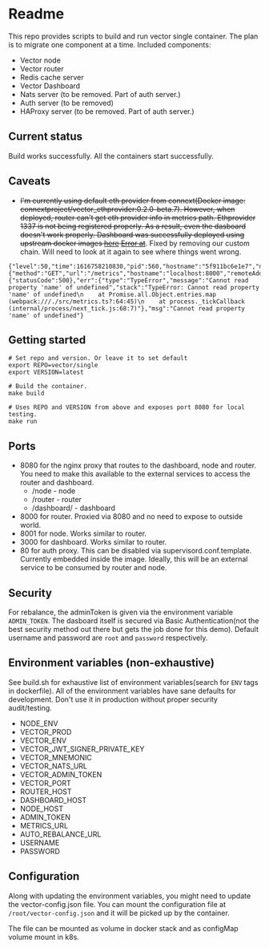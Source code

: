 # Readme

This repo provides scripts to build and run vector single container. The plan is to migrate one component at a time. Included components:
- Vector node
- Vector router
- Redis cache server
- Vector Dashboard
- Nats server (to be removed. Part of auth server.)
- Auth server (to be removed)
- HAProxy server (to be removed. Part of auth server.)

## Current status
Build works successfully. All the containers start successfully.

## Caveats
- ~~I'm currently using default eth provider from connext(Docker image: connextproject/vector_ethprovider:0.2.0-beta.7). However, when deployed, router can't get eth provider info in metrics path. Ethprovider 1337 is not being registered properly. As a result, even the dasboard doesn't work properly. Dashboard was successfully deployed using upstream docker images [here](https://router.k8s.lax-hamrostack.com/dashboard/) [Error at](https://github.com/GoHypernet/vector/blob/9820aab8c0b55096967e7567cdd9ba15794ef6f3/modules/router/src/metrics.ts#L88)~~. Fixed by removing our custom chain. Will need to look at it again to see where things went wrong.
```
{"level":50,"time":1616758210830,"pid":560,"hostname":"5f911bc6e1e7","name":"vector8AXWmo3dFpK1drnjeWPyi9KTy9Fy3SkCydWx8waQrxhnW4KPmR","reqId":2,"req":{"method":"GET","url":"/metrics","hostname":"localhost:8000","remoteAddress":"127.0.0.1","remotePort":47510},"res":{"statusCode":500},"err":{"type":"TypeError","message":"Cannot read property 'name' of undefined","stack":"TypeError: Cannot read property 'name' of undefined\n    at Promise.all.Object.entries.map (webpack:///./src/metrics.ts?:64:45)\n    at process._tickCallback (internal/process/next_tick.js:68:7)"},"msg":"Cannot read property 'name' of undefined"}
```

## Getting started
```
# Set repo and version. Or leave it to set default
export REPO=vector/single
export VERSION=latest

# Build the container. 
make build

# Uses REPO and VERSION from above and exposes port 8080 for local testing. 
make run

```

## Ports
- 8080 for the nginx proxy that routes to the dashboard, node and router. You need to make this available to the external services to access the router and dashboard.
   - /node - node
   - /router - router
   - /dashboard/ - dashboard
- 8000 for router. Proxied via 8080 and no need to expose to outside world.
- 8001 for node. Works similar to router.
- 3000 for dashboard. Works similar to router.
- 80 for auth proxy. This can be disabled via supervisord.conf.template. Currently embedded inside the image. Ideally, this will be an external service to be consumed by router and node.

## Security
For rebalance, the adminToken is given via the environment variable ``ADMIN_TOKEN``. The dasboard itself is secured via Basic Authentication(not the best security method out there but gets the job done for this demo).
Default username and password are ``root`` and ``password`` respectively.

## Environment variables (non-exhaustive)
See build.sh for exhaustive list of environment variables(search for ``ENV`` tags in dockerfile). All of the environment variables have sane defaults for development. Don't use it in production without proper security audit/testing.
- NODE_ENV
- VECTOR_PROD
- VECTOR_ENV
- VECTOR_JWT_SIGNER_PRIVATE_KEY
- VECTOR_MNEMONIC
- VECTOR_NATS_URL
- VECTOR_ADMIN_TOKEN
- VECTOR_PORT
- ROUTER_HOST
- DASHBOARD_HOST
- NODE_HOST
- ADMIN_TOKEN 
- METRICS_URL
- AUTO_REBALANCE_URL
- USERNAME
- PASSWORD

## Configuration
Along with updating the environment variables, you might need to update the vector-config.json file. You can mount the configuration file at ``/root/vector-config.json`` and it will be picked up by the container.

The file can be mounted as volume in docker stack and as configMap volume mount in k8s.

